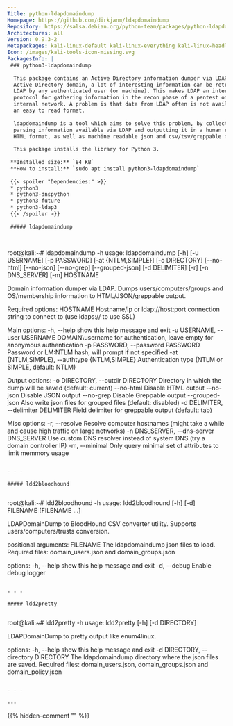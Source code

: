 ```yaml
---
Title: python-ldapdomaindump
Homepage: https://github.com/dirkjanm/ldapdomaindump
Repository: https://salsa.debian.org/python-team/packages/python-ldapdomaindump
Architectures: all
Version: 0.9.3-2
Metapackages: kali-linux-default kali-linux-everything kali-linux-headless kali-linux-large kali-tools-exploitation kali-tools-forensics kali-tools-information-gathering kali-tools-passwords kali-tools-social-engineering kali-tools-top10 kali-tools-vulnerability kali-tools-web 
Icon: /images/kali-tools-icon-missing.svg
PackagesInfo: |
 ### python3-ldapdomaindump
 
  This package contains an Active Directory information dumper via LDAP. In an
  Active Directory domain, a lot of interesting information can be retrieved via
  LDAP by any authenticated user (or machine). This makes LDAP an interesting
  protocol for gathering information in the recon phase of a pentest of an
  internal network. A problem is that data from LDAP often is not available in
  an easy to read format.
   
  ldapdomaindump is a tool which aims to solve this problem, by collecting and
  parsing information available via LDAP and outputting it in a human readable
  HTML format, as well as machine readable json and csv/tsv/greppable files.
   
  This package installs the library for Python 3.
 
 **Installed size:** `84 KB`  
 **How to install:** `sudo apt install python3-ldapdomaindump`  
 
 {{< spoiler "Dependencies:" >}}
 * python3
 * python3-dnspython
 * python3-future
 * python3-ldap3
 {{< /spoiler >}}
 
 ##### ldapdomaindump
 
 
 ```
 root@kali:~# ldapdomaindump -h
 usage: ldapdomaindump [-h] [-u USERNAME] [-p PASSWORD] [-at {NTLM,SIMPLE}]
                       [-o DIRECTORY] [--no-html] [--no-json] [--no-grep]
                       [--grouped-json] [-d DELIMITER] [-r] [-n DNS_SERVER]
                       [-m]
                       HOSTNAME
 
 Domain information dumper via LDAP. Dumps users/computers/groups and
 OS/membership information to HTML/JSON/greppable output.
 
 Required options:
   HOSTNAME              Hostname/ip or ldap://host:port connection string to
                         connect to (use ldaps:// to use SSL)
 
 Main options:
   -h, --help            show this help message and exit
   -u USERNAME, --user USERNAME
                         DOMAIN\username for authentication, leave empty for
                         anonymous authentication
   -p PASSWORD, --password PASSWORD
                         Password or LM:NTLM hash, will prompt if not specified
   -at {NTLM,SIMPLE}, --authtype {NTLM,SIMPLE}
                         Authentication type (NTLM or SIMPLE, default: NTLM)
 
 Output options:
   -o DIRECTORY, --outdir DIRECTORY
                         Directory in which the dump will be saved (default:
                         current)
   --no-html             Disable HTML output
   --no-json             Disable JSON output
   --no-grep             Disable Greppable output
   --grouped-json        Also write json files for grouped files (default:
                         disabled)
   -d DELIMITER, --delimiter DELIMITER
                         Field delimiter for greppable output (default: tab)
 
 Misc options:
   -r, --resolve         Resolve computer hostnames (might take a while and
                         cause high traffic on large networks)
   -n DNS_SERVER, --dns-server DNS_SERVER
                         Use custom DNS resolver instead of system DNS (try a
                         domain controller IP)
   -m, --minimal         Only query minimal set of attributes to limit memmory
                         usage
 ```
 
 - - -
 
 ##### ldd2bloodhound
 
 
 ```
 root@kali:~# ldd2bloodhound -h
 usage: ldd2bloodhound [-h] [-d] FILENAME [FILENAME ...]
 
 LDAPDomainDump to BloodHound CSV converter utility. Supports
 users/computers/trusts conversion.
 
 positional arguments:
   FILENAME     The ldapdomaindump json files to load. Required files:
                domain_users.json and domain_groups.json
 
 options:
   -h, --help   show this help message and exit
   -d, --debug  Enable debug logger
 ```
 
 - - -
 
 ##### ldd2pretty
 
 
 ```
 root@kali:~# ldd2pretty -h
 usage: ldd2pretty [-h] [-d DIRECTORY]
 
 LDAPDomainDump to pretty output like enum4linux.
 
 options:
   -h, --help            show this help message and exit
   -d DIRECTORY, --directory DIRECTORY
                         The ldapdomaindump directory where the json files are
                         saved. Required files: domain_users.json,
                         domain_groups.json and domain_policy.json
 ```
 
 - - -
 
---
```

{{% hidden-comment "<!--Do not edit anything above this line-->" %}}
